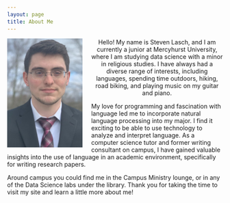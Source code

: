 ```yaml
---
layout: page
title: About Me
---
```

<img align="left" style="padding: 0px 20px 0px 0px;" src="https://raw.githubusercontent.com/s-lasch/s-lasch.github.io/main/images/profile_pic.jpg"  width="35%" height="40%">

<p align="center">
Hello! My name is Steven Lasch, and I am currently a junior at Mercyhurst University, where I am studying data science with a minor in religious studies. I have always had a diverse range of interests, including languages, spending time outdoors, hiking, road biking, and playing music on my guitar and piano.

My love for programming and fascination with language led me to incorporate natural language processing into my major. I find it exciting to be able to use technology to analyze and interpret language. As a computer science tutor and former writing consultant on campus, I have gained valuable insights into the use of language in an academic environment, specifically for writing research papers.

Around campus you could find me in the Campus Ministry lounge, or in any of the Data Science labs under the library. Thank you for taking the time to visit my site and learn a little more about me!
</p>
